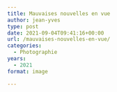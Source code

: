 ```yaml
---
title: Mauvaises nouvelles en vue
author: jean-yves
type: post
date: 2021-09-04T09:41:16+00:00
url: /mauvaises-nouvelles-en-vue/
categories:
  - Photographie
years:
  - 2021
format: image

---
```

